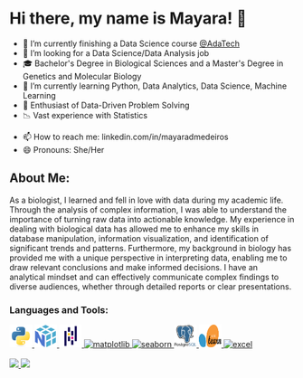<h1>Hi there, my name is Mayara! 👋</h1> 

<!--
**MayaraDM/MayaraDM** is a ✨ _special_ ✨ repository because its `README.md` (this file) appears on your GitHub profile.

Here are some ideas to get you started: -->

- 🔭 I’m currently finishing a Data Science course [@AdaTech](https://ada.tech/)
- 👯 I’m looking for a Data Science/Data Analysis job
- 🎓 Bachelor's Degree in Biological Sciences and a Master's Degree in Genetics and Molecular Biology
- 🌱 I’m currently learning Python, Data Analytics, Data Science, Machine Learning
- 🧐 Enthusiast of Data-Driven Problem Solving
- 📉 Vast experience with Statistics
<!-- - 🤔 I’m looking for help with ...
- 💬 Ask me about ... -->
- 📫 How to reach me: linkedin.com/in/mayaradmedeiros
- 😄 Pronouns: She/Her
<!-- - ⚡ Fun fact: ...
-->
<h2>About Me: </h2>
<p>As a biologist, I learned and fell in love with data during my academic life. Through the analysis of complex information, I was able to understand the importance of turning raw data into actionable knowledge. My experience in dealing with biological data has allowed me to enhance my skills in database manipulation, information visualization, and identification of significant trends and patterns. Furthermore, my background in biology has provided me with a unique perspective in interpreting data, enabling me to draw relevant conclusions and make informed decisions. I have an analytical mindset and can effectively communicate complex findings to diverse audiences, whether through detailed reports or clear presentations.</p>

<!--<p>I am proactive, agile, and responsible, always seeking more knowledge and challenges. I possess communication skills, teamwork abilities, and leadership qualities.</p> -->

<h3 align="left">Languages and Tools:</h3>
<a href="https://www.python.org" target="_blank" rel="noreferrer">
  <img src="https://raw.githubusercontent.com/devicons/devicon/master/icons/python/python-original.svg" alt="python" width="40" height="40"/>
</a> 
<a href="https://numpy.org/" target="_blank" rel="noreferrer">
  <img src="https://raw.githubusercontent.com/devicons/devicon/master/icons/numpy/numpy-original.svg" alt="numpy" width="40" height="40"/>
</a>
<a href="https://pandas.pydata.org/" target="_blank" rel="noreferrer">
  <img src="https://raw.githubusercontent.com/devicons/devicon/2ae2a900d2f041da66e950e4d48052658d850630/icons/pandas/pandas-original.svg" alt="pandas" width="40" height="40"/>
</a>
<a href="https://matplotlib.org/stable/index.html" target="_blank" rel="noreferrer">
  <img src="https://camo.githubusercontent.com/30cc661e7ec7d6092c130d61f91f1bd54c2a36d88ab3922600fb22c295580c49/68747470733a2f2f7365656b6c6f676f2e636f6d2f696d616765732f4d2f6d6174706c6f746c69622d6c6f676f2d373637363837304143302d7365656b6c6f676f2e636f6d2e706e67" alt="matplotlib" width="40" height="40"/>
</a>
<a href="https://seaborn.pydata.org/" target="_blank" rel="noreferrer">
  <img src="https://seaborn.pydata.org/_images/logo-mark-lightbg.svg" alt="seaborn" width="40" height="40"/>
</a>
<!--<a href="https://plotly.com/python/" target="_blank" rel="noreferrer">
  <img src="https://camo.githubusercontent.com/08c7d8de68322f826330340d6ec380752a9f827052f4421b24a38edc441e83ac/68747470733a2f2f696d616765732e706c6f742e6c792f6c6f676f2f6e65772d6272616e64696e672f706c6f746c792d6c6f676f6d61726b2e706e67" alt="plotly" width="40" height="40"/>
</a> -->
<a href="https://www.postgresql.org" target="_blank" rel="noreferrer">
  <img src="https://raw.githubusercontent.com/devicons/devicon/master/icons/postgresql/postgresql-original-wordmark.svg" alt="postgresql" width="40" height="40"/>
</a>
  <a href="https://scikit-learn.org/stable/" target="_blank" rel="noreferrer">
    <img src="https://github.com/scikit-learn/scikit-learn/raw/main/doc/logos/1280px-scikit-learn-logo.png?raw=true" alt="sklearn" width="40" height="40"/>
  </a>
  <!--<a href="https://powerbi.microsoft.com/pt-br/" target="_blank" rel="noreferrer">
    <img src="https://upload.wikimedia.org/wikipedia/commons/thumb/c/cf/New_Power_BI_Logo.svg/2048px-New_Power_BI_Logo.svg.png" alt="power bi" width="40" height="40"/>
  </a> -->
  <a href="https://www.microsoft.com/pt-br/microsoft-365/excel" target="_blank" rel="noreferrer">
    <img src="https://images.freeimages.com/fic/images/icons/2795/office_2013_hd/2000/excel.png" alt="excel" width="40" height="40"/>
  </a>
<br>
<br>
<div>
  <a href="https://github.com/MayaraDM">
  <img height="180cm" src="https://github-readme-stats.vercel.app/api?username=MayaraDM&show_icons=true&title_color=f29b97&icon_color=800000&text_color=d54240&bg_color=DEG,0b0b0b,222222"/>
  <img height="180cm" src="https://github-readme-stats.vercel.app/api/top-langs/?username=MayaraDM&layout=compact&langs_count=23&&title_color=f29b97&icon_color=800000&text_color=d54240&bg_color=DEG,222222,0b0b0b"/>
</div>
